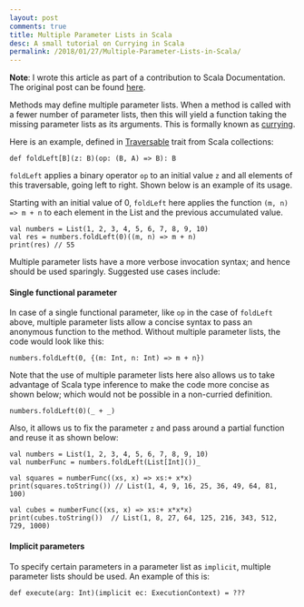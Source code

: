 ```yaml
---
layout: post
comments: true
title: Multiple Parameter Lists in Scala
desc: A small tutorial on Currying in Scala
permalink: /2018/01/27/Multiple-Parameter-Lists-in-Scala/
---
```


**Note**: I wrote this article as part of a contribution to Scala Documentation. The original post can be found [here](http://docs.scala-lang.org/tour/multiple-parameter-lists.html).

Methods may define multiple parameter lists. When a method is called with a fewer number of parameter lists, then this will yield a function taking the missing parameter lists as its arguments. This is formally known as [currying](https://en.wikipedia.org/wiki/Currying).

<!--break-->
Here is an example, defined in [Traversable](/overviews/collections/trait-traversable.html) trait from Scala collections:

```
def foldLeft[B](z: B)(op: (B, A) => B): B
```

`foldLeft` applies a binary operator `op` to an initial value `z` and all elements of this traversable, going left to right. Shown below is an example of its usage.

Starting with an initial value of 0, `foldLeft` here applies the function `(m, n) => m + n` to each element in the List and the previous accumulated value.

```tut
val numbers = List(1, 2, 3, 4, 5, 6, 7, 8, 9, 10)
val res = numbers.foldLeft(0)((m, n) => m + n)
print(res) // 55
```

Multiple parameter lists have a more verbose invocation syntax; and hence should be used sparingly. Suggested use cases include:

#### Single functional parameter
   In case of a single functional parameter, like `op` in the case of `foldLeft` above, multiple parameter lists allow a concise syntax to pass an anonymous function to the method. Without multiple parameter lists, the code would look like this:

```
numbers.foldLeft(0, {(m: Int, n: Int) => m + n})
```

   Note that the use of multiple parameter lists here also allows us to take advantage of Scala type inference to make the code more concise as shown below; which would not be possible in a non-curried definition.

```
numbers.foldLeft(0)(_ + _)
```

   Also, it allows us to fix the parameter `z` and pass around a partial function and reuse it as shown below:
```tut
val numbers = List(1, 2, 3, 4, 5, 6, 7, 8, 9, 10)
val numberFunc = numbers.foldLeft(List[Int]())_

val squares = numberFunc((xs, x) => xs:+ x*x)
print(squares.toString()) // List(1, 4, 9, 16, 25, 36, 49, 64, 81, 100)

val cubes = numberFunc((xs, x) => xs:+ x*x*x)
print(cubes.toString())  // List(1, 8, 27, 64, 125, 216, 343, 512, 729, 1000)
```

#### Implicit parameters
   To specify certain parameters in a parameter list as `implicit`, multiple parameter lists should be used. An example of this is:

```
def execute(arg: Int)(implicit ec: ExecutionContext) = ???
```
